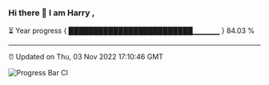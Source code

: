 ### Hi there 👋 I am Harry , 

⏳ Year progress { █████████████████████████▁▁▁▁▁ } 84.03 %

---

⏰ Updated on Thu, 03 Nov 2022 17:10:46 GMT

![Progress Bar CI](https://github.com/duykhang68/duykhang68/workflows/Progress%20Bar%20CI/badge.svg)
